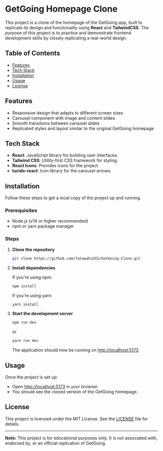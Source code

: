 # GetGoing Homepage Clone

This project is a clone of the homepage of the GetGoing app, built to replicate its design and functionality using **React** and **TailwindCSS**. The purpose of this project is to practice and demonstrate frontend development skills by closely replicating a real-world design.


## Table of Contents

- [Features](#features)
- [Tech Stack](#tech-stack)
- [Installation](#installation)
- [Usage](#usage)
- [License](#license)

## Features

- Responsive design that adapts to different screen sizes
- Carousel component with image and content slides
- Smooth transitions between carousel slides
- Replicated styles and layout similar to the original GetGoing homepage

## Tech Stack

- **React**: JavaScript library for building user interfaces.
- **Tailwind CSS**: Utility-first CSS framework for styling.
- **React Icons**: Provides icons for the project.
- **lucide-react**: Icon library for the carousel arrows.

## Installation

Follow these steps to get a local copy of the project up and running.

### Prerequisites

- Node.js (v14 or higher recommended)
- npm or yarn package manager

### Steps

1. **Clone the repository**

   ```bash
   git clone https://github.com/fatawahid15/GetGoing-Clone.git
   ```

2. **Install dependencies**

   If you're using npm:

   ```bash
   npm install
   ```

   If you're using yarn:

   ```bash
   yarn install
   ```

3. **Start the development server**

   ```bash
   npm run dev
   ```

   or

   ```bash
   yarn run dev
   ```

   The application should now be running on [http://localhost:5173](http://localhost:5173).

## Usage

Once the project is set up:

- Open [http://localhost:5173](http://localhost:5173) in your browser.
- You should see the cloned version of the GetGoing homepage.

## License

This project is licensed under the MIT License. See the [LICENSE](LICENSE) file for details.

---

**Note:** This project is for educational purposes only. It is not associated with, endorsed by, or an official replication of GetGoing.
